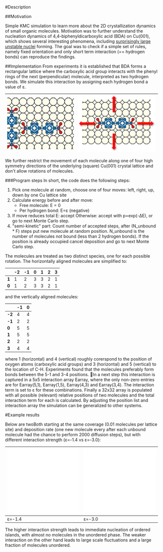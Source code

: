 
#Description

##Motivation

Simple KMC simulation to learn more about the 2D crystallization dynamics of small organic molecules. 
Motivation was to further understand the nucleation dynamics of 4,4-biphenyldicarboxylic acid (BDA) on Cu(001), which shows several interesting phenomena, including [surprisingly large unstable nuclei](https://journals.aps.org/prl/abstract/10.1103/PhysRevLett.109.016101) forming.
The goal was to check if a simple set of rules, namely fixed orientation and only short term interaction (== hydrogen bonds) can reproduce the findings.

##Implementation
From experiments it is established that BDA forms a rectangular lattice where the carboxylic acid group interacts with the phenyl rings of the next (perpendicular) molecule, interpreted as two hydrogen bonds. We simulate this interaction by assigning each hydrogen bond a value of ε. 

|![hydrogen bonds](./images/pic1.png) | ![moves](./images/pic2.png) |
|---- | ----|

We further restrict the movement of each molecule along one of four high symmetry directions of the underlying (square) Cu(001) crystal lattice and don't allow rotations of molecules.

###Program steps
In short, the code does the following steps:

1. Pick one molecule at random, choose one of four moves:
left, right, up, down by one Cu lattice site
2. Calculate energy before and after move:
	* 	Free molecule: E = 0
	* 	Per hydrogen bond: E=ε (negative)
3. If move reduces total E: accept
Otherwise: accept with p=exp(-ΔE), or go to next Monte Carlo step.
4. "semi-kinetic" part: Count number of accepted steps, after 	(N_unbound * F) steps put new molecule at random position. N_unbound is the number of molecules not bound (less than 2 hydrogen bonds). If the position is already occupied cancel deposition and go to next Monte Carlo step.

The molecules are treated as two distinct species, one for each possible rotation. 
The horizontally aligned molecules are simplified to:

|   | **-2** | **-1** | **0**  | **1** | **2** | **3** |
|  ------ | ------ | ------ | ------ | ------ | ------ | ------ |
|  **1** | 1 | 2 | 3 | 3 | 2 | 1 |
|  **0** | 1 | 2 | 3 | 3 | 2 | 1 |

and the vertically aligned molecules:
			
|   | **-1** | **0** |
|  ------ | ------ | ------ |
|  **-2** | 4 | 4 |
|  **-1** | 2 | 2 |
|  **0** | 5 | 5 |
|  **1** | 5 | 5 |
|  **2** | 2 | 2 |
|  **3** | 4 | 4 |

where 1 (horizontal) and 4 (vertical) roughly corerspond to the position of oxygen atoms (carboxylic acid groups) and 3 (horizontal) and 5 (vertical) to the location of C-H. Experiments found that the molecules preferably form bonds between the 5-1 and 3-4 positions. In a next step this interaction is captured in a 5x5 interaction array Earray, where the only non-zero entries are for Earray(5,1), Earray(1,5), Earray(4,3) and Earray(3,4). The interaction term is set to ε for these combinations.
Finally a 32x32 array is populated with all possible (relevant) relative positions of two molecules and the total interaction term for each is calculated. By adjusting the position list and interaction array the simulation can be generalized to other systems. 

#Example results

Below are twoBoth starting at the same coverage (0.01 molecules per lattice site) and deposition rate (one new molecule every after each unbound molecule had the chance to perform 2000 diffusion steps), but with different interaction strength (ε=-1.4 vs ε=-3.0):

|![gif1](./images/1-4.gif) | ![gif2](./images/3-0.gif) |
|---- | ----|
|ε=-1.4 | ε=-3.0 |

The higher interaction strength leads to immediate nucleation of ordered islands, with almost no molecules in the unordered phase. The weaker interaction on the other hand leads to large scale fluctuations and a large fraction of molecules unordered.



